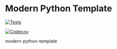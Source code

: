 # Modern Python Template

[![Tests](https://github.com/vivekwisdom/modern-python-template/workflows/Tests/badge.svg)](https://github.com/vivekwisdom/modern-python-template/actions?workflow=Tests)

[![Codecov](https://codecov.io/gh/vivekwisdom/modern-python-template/branch/master/graph/badge.svg)](https://codecov.io/gh/vivekwisdom/modern-python-template)

modern-python-template
